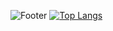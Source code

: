 ![Footer](https://capsule-render.vercel.app/api?type=waving&color=timeGradient&height=100&section=footer&text=POP%20THAT%20CHAMPAGNE%20FOR%20CHAMPION&fontSize=35&animation=blink)
[![Top Langs](https://github-readme-stats.vercel.app/api/top-langs/?username=ohjunee&layout=compact)](https://github.com/ohjunee/github-readme-stats)
<!--
**ohjunee/ohjunee** is a ✨ _special_ ✨ repository because its `README.md` (this file) appears on your GitHub profile.

Here are some ideas to get you started:

- 🔭 I’m currently working on ...
- 🌱 I’m currently learning ...
- 👯 I’m looking to collaborate on ...
- 🤔 I’m looking for help with ...
- 💬 Ask me about ...
- 📫 How to reach me: ...
- 😄 Pronouns: ...
- ⚡ Fun fact: ...
-->
